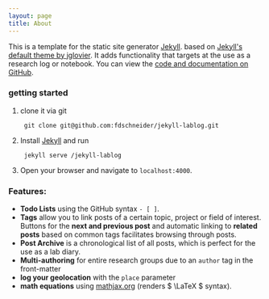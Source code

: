 ```yaml
---
layout: page
title: About
---
```


This is a template for the static site generator [Jekyll](http://jekyllrb.com/). based on [Jekyll's default theme by jglovier](https://github.com/jglovier/jekyll-new). It adds functionality that targets at the use as a research log or notebook.
You can view the [code and documentation on GitHub](https://github.com/fdschneider/jekyll-lablog).

### getting started

1. clone it via git

        git clone git@github.com:fdschneider/jekyll-lablog.git

2. Install [Jekyll](http://jekyllrb.com/) and run

        jekyll serve /jekyll-lablog

3. Open your browser and navigate to `localhost:4000`.


### Features:

- **Todo Lists** using the GitHub syntax `- [ ]`.
- **Tags** allow you to link posts of a certain topic, project or field of interest. Buttons for the **next and previous post** and automatic linking to **related posts** based on common tags facilitates browsing through posts.
- **Post Archive** is a chronological list of all posts, which is perfect for the use as a lab diary.  
- **Multi-authoring** for entire research groups due to an `author` tag in the front-matter
- **log your geolocation** with the `place` parameter
- **math equations** using [mathjax.org]() (renders $ \LaTeX $ syntax).
